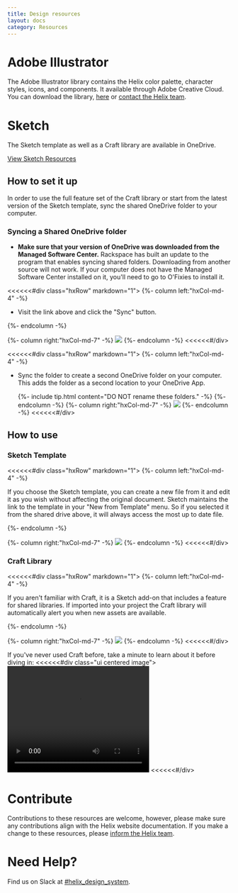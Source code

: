 ```yaml
---
title: Design resources
layout: docs
category: Resources
---
```


# Adobe Illustrator

The Adobe Illustrator library contains the Helix color palette, character
styles, icons, and components. It available through Adobe Creative Cloud. You can download the library,
[here](https://assets.adobe.com/link/e4a1e938-87a4-40e4-734d-d41c93f448ed)
or <a href="mailto:Helix.designsystem@rackspace.com">contact the Helix team</a>.

# Sketch

The Sketch template as well as a Craft library are available in OneDrive.

<a class="ui button ds-btn-med" href="https://raxglobal.sharepoint.com/sites/REDFiles/_layouts/15/guestaccess.aspx?guestaccesstoken=Z4htsZ9Wnj3O5tA%2f93Qd7r3Zd0%2bCp4huq0BfnXWChBk%3d&docid=2_182c0b922d5cc46a0b1be792f246623df&rev=1">View Sketch Resources</a>

## How to set it up

In order to use the full feature set of the Craft library or start from the
latest version of the Sketch template, sync the shared
OneDrive folder to your computer.

### Syncing a Shared OneDrive folder

-   **Make sure that your version of OneDrive was downloaded from the Managed
Software Center.** Rackspace has built an update to the program that enables  syncing shared folders. Downloading from another source will not
work. If your computer does not have the Managed Software Center installed on
it, you'll need to go to O'Fixies to install it.

<<<<<<#div class="hxRow" markdown="1">
{%- column left:"hxCol-md-4" -%}

-   Visit the link above and click the "Sync" button.

{%- endcolumn -%}

{%- column right:"hxCol-md-7" -%}
![](http://screenshots1234.s3.amazonaws.com/ybRVG6nQomLK085XPQRCjhAWmUzBz8Vtru.png)
{%- endcolumn -%}
<<<<<<#/div>

<<<<<<#div class="hxRow" markdown="1">
{%- column left:"hxCol-md-4" -%}

-   Sync the folder to create a second OneDrive folder on your computer.
    This adds the folder as a second location to your OneDrive App.

    {%- include tip.html content="DO NOT rename these folders." -%}
{%- endcolumn -%}
{%- column right:"hxCol-md-7" -%}
![](http://design.rax.io/wp-content/uploads/2016/11/m9A3HvMcm91MlitWqEa1SrO4OZBmpVb8Rt.png)
{%- endcolumn -%}
<<<<<<#/div>

## How to use

### Sketch Template

<<<<<<#div class="hxRow"  markdown="1">
{%- column left:"hxCol-md-4" -%}

If you choose the Sketch template, you can create a new file from it and edit it
as you wish without affecting the original document. Sketch maintains the link
to the template in your "New from Template" menu. So if you selected it from
the shared drive above, it will always access the most up to date file.

{%- endcolumn -%}

{%- column right:"hxCol-md-7" -%}
![](http://design.rax.io/wp-content/uploads/2016/08/Design-System-Sketch-2.png)
{%- endcolumn -%}
<<<<<<#/div>

### Craft Library

<<<<<<#div class="hxRow"  markdown="1">
{%- column left:"hxCol-md-4" -%}

If you aren't familiar with Craft, it is a Sketch add-on that includes a
feature for shared libraries. If imported into your project the Craft library
will automatically alert you when new assets are available.

{%- endcolumn -%}

{%- column right:"hxCol-md-7" -%}
![](http://design.rax.io/wp-content/uploads/2016/08/Design-System-Sketch-3.png)
{%- endcolumn -%}
<<<<<<#/div>

If you've never used Craft before, take a minute to learn about
it before diving in:
<<<<<<#div class="ui centered image">
  <video class="ui large image" width="320" height="240" controls>
    <source src="https://embedwistia-a.akamaihd.net/deliveries/c345d47ef9dab80cdc0325558e0e9d3370602d1e/file.mp4" type="video/mp4">
    Your browser does not support the video tag.
  </video>
<<<<<<#/div>

# Contribute

Contributions to these resources are welcome, however, please make sure any
contributions align with the Helix website documentation. If you make a change
to these resources, please
<a href="mailto:Helix.designsystem@rackspace.com">inform the Helix team</a>.

# Need Help?

Find us on Slack at
[#helix_design_system](https://rackspace.slack.com/messages/helix_design_system/).
